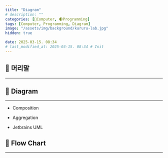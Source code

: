 ```yaml
---
title: "Diagram"
# description: ""
categories: [💫Computer, 🌒Programming]
tags: [Computer, Programming, Diagram]
image: "/assets/img/background/kururu-lab.jpg"
hidden: true

date: 2025-03-15. 08:34
# last_modified_at: 2025-03-15. 08:34 # Init
---
```


## 💫 머리말

---

## 💫 Diagram

---

- Composition
- Aggregation

- Jetbrains UML

## 💫 Flow Chart

---
